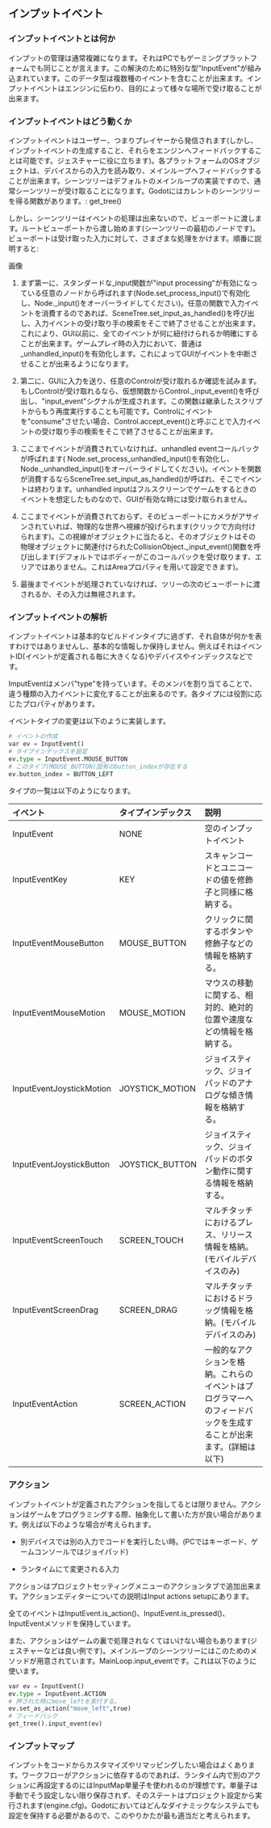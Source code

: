 ## インプットイベント

### インプットイベントとは何か

インプットの管理は通常複雑になります。それはPCでもゲーミングプラットフォームでも同じことが言えます。この解決のために特別な型"InputEvent"が組み込まれています。このデータ型は複数種のイベントを含むことが出来ます。インプットイベントはエンジンに伝わり、目的によって様々な場所で受け取ることが出来ます。

### インプットイベントはどう動くか

インプットイベントはユーザー、つまりプレイヤーから発信されます(しかし、インプットイベントの生成すること、それらをエンジンへフィードバックすることは可能です。ジェスチャーに役に立ちます)。各プラットフォームのOSオブジェクトは、デバイスからの入力を読み取り、メインループへフィードバックすることが出来ます。シーンツリーはデフォルトのメインループの実装ですので、通常シーンツリーが受け取ることになります。Godotにはカレントのシーンツリーを得る関数があります。: get_tree()


しかし、シーンツリーはイベントの処理は出来ないので、ビューポートに渡します。ルートビューポートから渡し始めます(シーンツリーの最初のノードです)。ビューポートは受け取った入力に対して、さまざまな処理をかけます。順番に説明すると:

画像

1. まず第一に、スタンダードな_input関数が"input processing"が有効になっている任意のノードから呼ばれます(Node.set_process_input()で有効化し、Node._input()をオーバーライドしてください)。任意の関数で入力イベントを消費するのであれば、SceneTree.set_input_as_handled()を呼び出し、入力イベントの受け取り手の検索をそこで終了させることが出来ます。これにより、GUI以前に、全てのイベントが何に紐付けられるか明確にすることが出来ます。ゲームプレイ時の入力において、普通は_unhandled_input()を有効化します。これによってGUIがイベントを中断させることが出来るようになります。

2. 第二に、GUIに入力を送り、任意のControlが受け取れるか確認を試みます。もしControlが受け取れるなら、仮想関数からControl._input_event()を呼び出し、"input_event"シグナルが生成されます。この関数は継承したスクリプトからもう再度実行することも可能です。Controlにイベントを"consume"させたい場合、Control.accept_event()と呼ぶことで入力イベントの受け取り手の検索をそこで終了させることが出来ます。

3. ここまでイベントが消費されていなければ、unhandled eventコールバックが呼ばれます( Node.set_process_unhandled_input()を有効化し、 Node._unhandled_input()をオーバーライドしてください)。イベントを関数が消費するならSceneTree.set_input_as_handled()が呼ばれ、そこでイベントは終わります。unhandled inputはフルスクリーンでゲームをするときのイベントを想定したものなので、GUIが有効な時には受け取られません。

4. ここまでイベントが消費されておらず、そのビューポートにカメラがアサインされていれば、物理的な世界へ視線が投げられます(クリックで方向付けられます)。この視線がオブジェクトに当たると、そのオブジェクトはその物理オブジェクトに関連付けられたCollisionObject._input_event()関数を呼び出します(デフォルトではボディーがこのコールバックを受け取ります、エリアではありません。これはAreaプロパティを用いて設定できます)。

5. 最後までイベントが処理されていなければ、ツリーの次のビューポートに渡されるか、その入力は無視されます。

### インプットイベントの解析

インプットイベントは基本的なビルドインタイプに過ぎず、それ自体が何かを表すわけではありませんし、基本的な情報しか保持しません。例えばそれはイベントID(イベントが定義される毎に大きくなる)やデバイスやインデックスなどです。

ImputEventはメンバ"type"を持っています。そのメンバを割り当てることで、違う種類の入力イベントに変化することが出来るのです。各タイプには役割に応じたプロパティがあります。

イベントタイプの変更は以下のように実装します。

```python
# イベントの作成
var ev = InputEvent()
# タイプインデックスを設定
ev.type = InputEvent.MOUSE_BUTTON
# このタイプ(MOUSE_BUTTON)固有のbutton_indexが存在する
ev.button_index = BUTTON_LEFT
```

タイプの一覧は以下のようになります。

| イベント | タイプインデックス | 説明 |
|:--|:--|:--|
| InputEvent | NONE | 空のインプットイベント |
| InputEventKey | KEY | スキャンコードとユニコードの値を修飾子と同様に格納する。 |
| InputEventMouseButton | MOUSE_BUTTON | クリックに関するボタンや修飾子などの情報を格納する。 |
| InputEventMouseMotion | MOUSE_MOTION | マウスの移動に関する、相対的、絶対的位置や速度などの情報を格納する。 |
| InputEventJoystickMotion | JOYSTICK_MOTION | ジョイスティック、ジョイパッドのアナログな傾き情報を格納する。 |
| InputEventJoystickButton | JOYSTICK_BUTTON | ジョイスティック、ジョイパッドのボタン動作に関する情報を格納する。 |
| InputEventScreenTouch | SCREEN_TOUCH | マルチタッチにおけるプレス、リリース情報を格納。(モバイルデバイスのみ) |
| InputEventScreenDrag | SCREEN_DRAG | マルチタッチにおけるドラッグ情報を格納。(モバイルデバイスのみ) |
| InputEventAction | SCREEN_ACTION | 一般的なアクションを格納。これらのイベントはプログラマーへのフィードバックを生成することが出来ます。(詳細は以下) |

### アクション

インプットイベントが定義されたアクションを指してるとは限りません。アクションはゲームをプログラミングする際、抽象化して書いた方が良い場合があります。例えば以下のような場合が考えられます。

* 別デバイスでは別の入力でコードを実行したい時。(PCではキーボード、ゲームコンソールではジョイパッド)

* ランタイムにて変更される入力

アクションはプロジェクトセッティングメニューのアクションタブで追加出来ます。アクションエディターについての説明はInput actions setupにあります。

全てのイベントはInputEvent.is_action()、InputEvent.is_pressed()、InputEventメソッドを保持しています。

また、アクションはゲームの裏で処理されなくてはいけない場合もあります(ジェスチャーなどは良い例です)。メインループのシーンツリーにはこのためのメソッドが用意されています。MainLoop.input_eventです。これは以下のように使います。

```python
var ev = InputEvent()
ev.type = InputEvent.ACTION
# 押された時にmove_leftを実行する。
ev.set_as_action("move_left",true)
# フィードバック
get_tree().input_event(ev)
```

### インプットマップ

インプットをコードからカスタマイズやリマッピングしたい場合はよくあります。ワークフローがアクションに依存するのであれば、ランタイム内で別のアクションに再設定するのにはInputMap単量子を使われるのが理想です。単量子は手動でそう設定しない限り保存されず、そのステートはプロジェクト設定から実行されます(engine.cfg)。Godotにおいてはどんなダイナミックなシステムでも設定を保持する必要があるので、このやりかたが最も適当だと考えられます。
